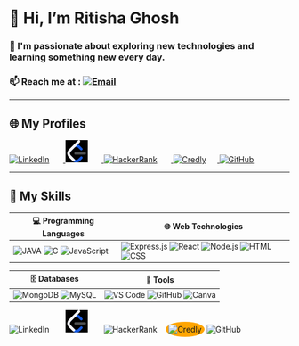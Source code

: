 # 👋 Hi, I’m Ritisha Ghosh  
### 👀 I'm passionate about exploring new technologies and learning something new every day.  
### 📫 Reach me at : [![Email](https://img.shields.io/badge/-white?logo=gmail&logoColor=orange&style=flat-square)](mailto:iam.ritisha5@gmail.com)


---


## 🌐 My Profiles

<p align="left">
  
  <a href="https://www.linkedin.com/in/ritisha-ghosh-510rg2004" target="_blank" rel="noopener noreferrer">
    <img src="https://skillicons.dev/icons?i=linkedin" alt="LinkedIn" width="40" height="40" style="margin-right: 25px;"/>
  </a>

  <a href="https://leetcode.com/u/_ritisha_ghosh_" target="_blank" rel="noopener noreferrer">
  <img src="https://raw.githubusercontent.com/devicons/devicon/master/icons/leetcode/leetcode-original.svg" alt="LeetCode" width="40" height="40" style="margin-right: 25px; filter: invert(1);"/>
</a>

<a href="https://www.hackerrank.com/profile/ritisha_ghosh" target="_blank" rel="noopener noreferrer">
    <img src="https://cdn.simpleicons.org/hackerrank" alt="HackerRank" width="40" height="40" style="margin-right: 25px;"/>
  </a>

  <a href="https://www.credly.com/users/ritisha-ghosh-5/badges" target="_blank" rel="noopener noreferrer">
  <img src="https://raw.githubusercontent.com/simple-icons/simple-icons/develop/icons/credly.svg" alt="Credly"  width="40" height="40" style="margin-right: 20px;" />
</a>
  
  <a href="https://github.com/ritisha-ghosh" target="_blank" rel="noopener noreferrer">
    <img src="https://skillicons.dev/icons?i=github&theme=light" alt="GitHub" width="40" height="40" style="margin-right: 25px;"/>
  </a>

</p> 


---


## 🧠 My Skills 

| 💻 Programming Languages                                  | 🌐 Web Technologies                                            |
|----------------------------------------------------------|----------------------------------------------------------------|
| ![JAVA](https://img.shields.io/badge/Java-007396?style=for-the-badge&logo=java&logoColor=white) ![C](https://img.shields.io/badge/C-00599C?style=for-the-badge&logo=c&logoColor=white) ![JavaScript](https://img.shields.io/badge/JavaScript-F7DF1E?style=for-the-badge&logo=javascript&logoColor=black) | ![Express.js](https://img.shields.io/badge/Express.js-2E8B57?style=for-the-badge&logo=express&logoColor=white) ![React](https://img.shields.io/badge/React-61DAFB?style=for-the-badge&logo=react&logoColor=black) ![Node.js](https://img.shields.io/badge/Node.js-339933?style=for-the-badge&logo=node.js&logoColor=white) ![HTML](https://img.shields.io/badge/HTML-E34F26?style=for-the-badge&logo=html5&logoColor=white) ![CSS](https://img.shields.io/badge/CSS-1572B6?style=for-the-badge&logo=css3&logoColor=white) |

| 🗄️ Databases                                             | 🧰 Tools                                                       |
|----------------------------------------------------------|----------------------------------------------------------------|
| ![MongoDB](https://img.shields.io/badge/MongoDB-47A248?style=for-the-badge&logo=mongodb&logoColor=white) ![MySQL](https://img.shields.io/badge/MySQL-4479A1?style=for-the-badge&logo=mysql&logoColor=white) | ![VS Code](https://img.shields.io/badge/VS_Code-007ACC?style=for-the-badge&logo=visual-studio-code&logoColor=white) ![GitHub](https://img.shields.io/badge/GitHub-181717?style=for-the-badge&logo=github&logoColor=white) ![Canva](https://img.shields.io/badge/Canva-0099A8?style=for-the-badge&logo=canva&logoColor=black) |


<p align="left" style="text-decoration: none;">

  <a href="https://www.linkedin.com/in/ritisha-ghosh-510rg2004" target="_blank" rel="noopener noreferrer" style="text-decoration: none;">
    <img src="https://skillicons.dev/icons?i=linkedin" alt="LinkedIn" width="40" height="40" style="margin-right: 25px;"/>
  </a>

  <a href="https://leetcode.com/u/_ritisha_ghosh_" target="_blank" rel="noopener noreferrer" style="text-decoration: none;">
    <img src="https://raw.githubusercontent.com/devicons/devicon/master/icons/leetcode/leetcode-original.svg" alt="LeetCode" width="40" height="40" style="margin-right: 25px; filter: invert(1);"/>
  </a>

  <a href="https://www.hackerrank.com/profile/ritisha_ghosh" target="_blank" rel="noopener noreferrer" style="text-decoration: none;">
    <img src="https://cdn.simpleicons.org/hackerrank" alt="HackerRank" width="40" height="40" style="margin-right: 25px;"/>
  </a>

<a href="https://www.credly.com/users/ritisha-ghosh-5/badges" target="_blank" rel="noopener noreferrer" style="text-decoration: none; background-color: orange; border-radius: 50%; padding: 5px; display: inline-block;">
    <img src="https://raw.githubusercontent.com/simple-icons/simple-icons/develop/icons/credly.svg" alt="Credly" width="30" height="30"/>
  </a>

  <a href="https://github.com/ritisha-ghosh" target="_blank" rel="noopener noreferrer" style="text-decoration: none;">
    <img src="https://skillicons.dev/icons?i=github&theme=light" alt="GitHub" width="40" height="40" style="margin-right: 25px;"/>
  </a>

</p>
